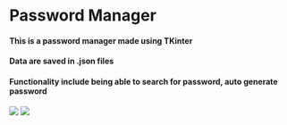 # Password Manager
#### This is a password manager made using TKinter
#### Data are saved in .json files
#### Functionality include being able to search for password, auto generate password

<img src="https://cdn-useast1.kapwing.com/final_63d84774963acc0139dad939_785482.gif">

<img src="https://i.lensdump.com/i/TW858A.gif">




